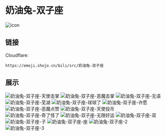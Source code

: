 # 奶油兔-双子座
![icon](https://emoji.shojo.cn/bili/src/奶油兔-双子座/icon.png)
## 链接
Cloudflare:
```
https://emoji.shojo.cn/bili/src/奶油兔-双子座
```
## 展示
![奶油兔-双子座-天使击掌](https://emoji.shojo.cn/bili/src/奶油兔-双子座/奶油兔-双子座-天使击掌.png)
![奶油兔-双子座-恶魔击掌](https://emoji.shojo.cn/bili/src/奶油兔-双子座/奶油兔-双子座-恶魔击掌.png)
![奶油兔-双子座-无语](https://emoji.shojo.cn/bili/src/奶油兔-双子座/奶油兔-双子座-无语.png)
![奶油兔-双子座-芜湖](https://emoji.shojo.cn/bili/src/奶油兔-双子座/奶油兔-双子座-芜湖.png)
![奶油兔-双子座-球球了](https://emoji.shojo.cn/bili/src/奶油兔-双子座/奶油兔-双子座-球球了.png)
![奶油兔-双子座-许愿](https://emoji.shojo.cn/bili/src/奶油兔-双子座/奶油兔-双子座-许愿.png)
![奶油兔-双子座-恶魔点赞](https://emoji.shojo.cn/bili/src/奶油兔-双子座/奶油兔-双子座-恶魔点赞.png)
![奶油兔-双子座-天使投币](https://emoji.shojo.cn/bili/src/奶油兔-双子座/奶油兔-双子座-天使投币.png)
![奶油兔-双子座-奇了怪了](https://emoji.shojo.cn/bili/src/奶油兔-双子座/奶油兔-双子座-奇了怪了.png)
![奶油兔-双子座-无限好运](https://emoji.shojo.cn/bili/src/奶油兔-双子座/奶油兔-双子座-无限好运.png)
![奶油兔-双子座-双](https://emoji.shojo.cn/bili/src/奶油兔-双子座/奶油兔-双子座-双.png)
![奶油兔-双子座-子](https://emoji.shojo.cn/bili/src/奶油兔-双子座/奶油兔-双子座-子.png)
![奶油兔-双子座-座](https://emoji.shojo.cn/bili/src/奶油兔-双子座/奶油兔-双子座-座.png)
![奶油兔-双子座-2](https://emoji.shojo.cn/bili/src/奶油兔-双子座/奶油兔-双子座-2.png)
![奶油兔-双子座-3](https://emoji.shojo.cn/bili/src/奶油兔-双子座/奶油兔-双子座-3.png)

